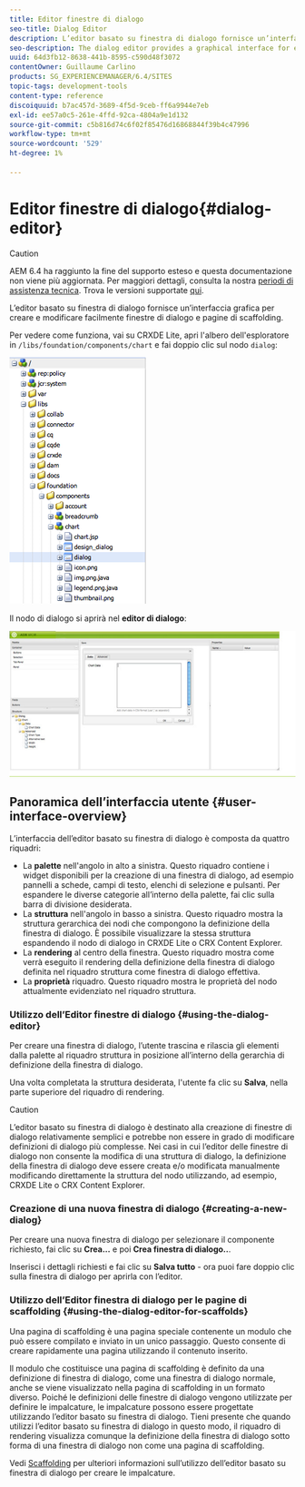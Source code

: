 ```yaml
---
title: Editor finestre di dialogo
seo-title: Dialog Editor
description: L’editor basato su finestra di dialogo fornisce un’interfaccia grafica per creare e modificare facilmente finestre di dialogo e pagine di scaffolding
seo-description: The dialog editor provides a graphical interface for easily creating and editing dialog boxes and scaffolds
uuid: 64d3fb12-8638-441b-8595-c590d48f3072
contentOwner: Guillaume Carlino
products: SG_EXPERIENCEMANAGER/6.4/SITES
topic-tags: development-tools
content-type: reference
discoiquuid: b7ac457d-3689-4f5d-9ceb-ff6a9944e7eb
exl-id: ee57a0c5-261e-4ffd-92ca-4804a9e1d132
source-git-commit: c5b816d74c6f02f85476d16868844f39b4c47996
workflow-type: tm+mt
source-wordcount: '529'
ht-degree: 1%

---
```


# Editor finestre di dialogo{#dialog-editor}

>[!CAUTION]
>
>AEM 6.4 ha raggiunto la fine del supporto esteso e questa documentazione non viene più aggiornata. Per maggiori dettagli, consulta la nostra [periodi di assistenza tecnica](https://helpx.adobe.com/it/support/programs/eol-matrix.html). Trova le versioni supportate [qui](https://experienceleague.adobe.com/docs/).

L’editor basato su finestra di dialogo fornisce un’interfaccia grafica per creare e modificare facilmente finestre di dialogo e pagine di scaffolding.

Per vedere come funziona, vai su CRXDE Lite, apri l&#39;albero dell&#39;esploratore in `/libs/foundation/components/chart` e fai doppio clic sul nodo `dialog`:

![chlimage_1-247](assets/chlimage_1-247.png)

Il nodo di dialogo si aprirà nel **editor di dialogo**:

![screen_shot_2012-02-01at25033pm](assets/screen_shot_2012-02-01at25033pm.png)

## Panoramica dell’interfaccia utente {#user-interface-overview}

L’interfaccia dell’editor basato su finestra di dialogo è composta da quattro riquadri:

* La **palette** nell&#39;angolo in alto a sinistra. Questo riquadro contiene i widget disponibili per la creazione di una finestra di dialogo, ad esempio pannelli a schede, campi di testo, elenchi di selezione e pulsanti. Per espandere le diverse categorie all’interno della palette, fai clic sulla barra di divisione desiderata.
* La **struttura** nell&#39;angolo in basso a sinistra. Questo riquadro mostra la struttura gerarchica dei nodi che compongono la definizione della finestra di dialogo. È possibile visualizzare la stessa struttura espandendo il nodo di dialogo in CRXDE Lite o CRX Content Explorer.
* La **rendering** al centro della finestra. Questo riquadro mostra come verrà eseguito il rendering della definizione della finestra di dialogo definita nel riquadro struttura come finestra di dialogo effettiva.
* La **proprietà** riquadro. Questo riquadro mostra le proprietà del nodo attualmente evidenziato nel riquadro struttura.

### Utilizzo dell’Editor finestre di dialogo {#using-the-dialog-editor}

Per creare una finestra di dialogo, l’utente trascina e rilascia gli elementi dalla palette al riquadro struttura in posizione all’interno della gerarchia di definizione della finestra di dialogo.

Una volta completata la struttura desiderata, l&#39;utente fa clic su **Salva**, nella parte superiore del riquadro di rendering.

>[!CAUTION]
>
>L’editor basato su finestra di dialogo è destinato alla creazione di finestre di dialogo relativamente semplici e potrebbe non essere in grado di modificare definizioni di dialogo più complesse. Nei casi in cui l’editor delle finestre di dialogo non consente la modifica di una struttura di dialogo, la definizione della finestra di dialogo deve essere creata e/o modificata manualmente modificando direttamente la struttura del nodo utilizzando, ad esempio, CRXDE Lite o CRX Content Explorer.

### Creazione di una nuova finestra di dialogo {#creating-a-new-dialog}

Per creare una nuova finestra di dialogo per selezionare il componente richiesto, fai clic su **Crea...** e poi **Crea finestra di dialogo..**.

Inserisci i dettagli richiesti e fai clic su **Salva tutto** - ora puoi fare doppio clic sulla finestra di dialogo per aprirla con l’editor.

### Utilizzo dell’Editor finestra di dialogo per le pagine di scaffolding {#using-the-dialog-editor-for-scaffolds}

Una pagina di scaffolding è una pagina speciale contenente un modulo che può essere compilato e inviato in un unico passaggio. Questo consente di creare rapidamente una pagina utilizzando il contenuto inserito.

Il modulo che costituisce una pagina di scaffolding è definito da una definizione di finestra di dialogo, come una finestra di dialogo normale, anche se viene visualizzato nella pagina di scaffolding in un formato diverso. Poiché le definizioni delle finestre di dialogo vengono utilizzate per definire le impalcature, le impalcature possono essere progettate utilizzando l’editor basato su finestra di dialogo. Tieni presente che quando utilizzi l’editor basato su finestra di dialogo in questo modo, il riquadro di rendering visualizza comunque la definizione della finestra di dialogo sotto forma di una finestra di dialogo non come una pagina di scaffolding.

Vedi [Scaffolding](/help/sites-authoring/scaffolding.md) per ulteriori informazioni sull’utilizzo dell’editor basato su finestra di dialogo per creare le impalcature.

